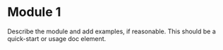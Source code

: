 # Module 1

Describe the module and add examples, if reasonable.
This should be a quick-start or usage doc element.